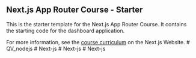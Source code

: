 ## Next.js App Router Course - Starter

This is the starter template for the Next.js App Router Course. It contains the starting code for the dashboard application.

For more information, see the [course curriculum](https://nextjs.org/learn) on the Next.js Website.
#   Q V _ n o d e j s  
 #   N e x t - j s  
 #   N e x t - j s  
 #   N e x t - j s  
 